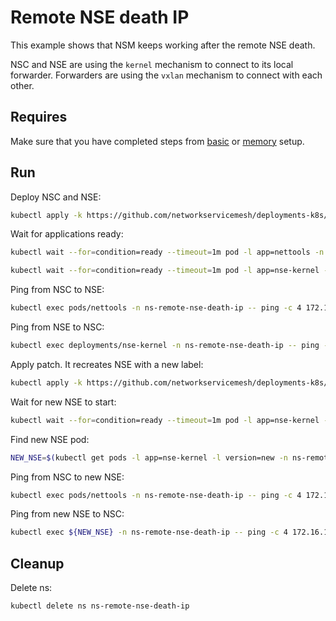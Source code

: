 # Remote NSE death IP

This example shows that NSM keeps working after the remote NSE death.

NSC and NSE are using the `kernel` mechanism to connect to its local forwarder.
Forwarders are using the `vxlan` mechanism to connect with each other.

## Requires

Make sure that you have completed steps from [basic](../../basic) or [memory](../../memory) setup.

## Run

Deploy NSC and NSE:
```bash
kubectl apply -k https://github.com/networkservicemesh/deployments-k8s/examples/heal/remote-nse-death-ip/nse-before-death?ref=85a26825fad8aebb19bfb669627094e029b0c8a0
```

Wait for applications ready:
```bash
kubectl wait --for=condition=ready --timeout=1m pod -l app=nettools -n ns-remote-nse-death-ip
```
```bash
kubectl wait --for=condition=ready --timeout=1m pod -l app=nse-kernel -n ns-remote-nse-death-ip
```

Ping from NSC to NSE:
```bash
kubectl exec pods/nettools -n ns-remote-nse-death-ip -- ping -c 4 172.16.1.100
```

Ping from NSE to NSC:
```bash
kubectl exec deployments/nse-kernel -n ns-remote-nse-death-ip -- ping -c 4 172.16.1.101
```

Apply patch. It recreates NSE with a new label:
```bash
kubectl apply -k https://github.com/networkservicemesh/deployments-k8s/examples/heal/remote-nse-death-ip/nse-after-death?ref=85a26825fad8aebb19bfb669627094e029b0c8a0
```

Wait for new NSE to start:
```bash
kubectl wait --for=condition=ready --timeout=1m pod -l app=nse-kernel -l version=new -n ns-remote-nse-death-ip
```

Find new NSE pod:
```bash
NEW_NSE=$(kubectl get pods -l app=nse-kernel -l version=new -n ns-remote-nse-death-ip --template '{{range .items}}{{.metadata.name}}{{"\n"}}{{end}}')
```

Ping from NSC to new NSE:
```bash
kubectl exec pods/nettools -n ns-remote-nse-death-ip -- ping -c 4 172.16.1.102
```

Ping from new NSE to NSC:
```bash
kubectl exec ${NEW_NSE} -n ns-remote-nse-death-ip -- ping -c 4 172.16.1.103
```

## Cleanup

Delete ns:
```bash
kubectl delete ns ns-remote-nse-death-ip
```
